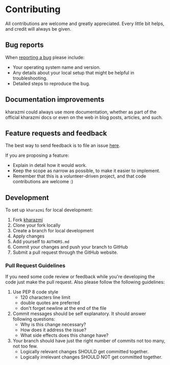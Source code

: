 # Contributing

All contributions are welcome and greatly appreciated. Every little bit helps, and credit will always be given.

## Bug reports

When [reporting a bug](https://github.com/mmohaveri/kharazmi/issues) please include:

- Your operating system name and version.
- Any details about your local setup that might be helpful in troubleshooting.
- Detailed steps to reproduce the bug.

## Documentation improvements

kharazmi could always use more documentation, whether as part of the official kharazmi docs or even on
the web in blog posts, articles, and such.

## Feature requests and feedback

The best way to send feedback is to file an issue [here](https://github.com/mmohaveri/kharazmi/issues).

If you are proposing a feature:

- Explain in detail how it would work.
- Keep the scope as narrow as possible, to make it easier to implement.
- Remember that this is a volunteer-driven project, and that code contributions are welcome :)

## Development

To set up `kharazmi` for local development:

1. Fork [kharazmi](https://github.com/mmohaveri/kharazmi)
2. Clone your fork locally
3. Create a branch for local development
4. Apply changes
5. Add yourself to `AUTHORS.md`
6. Commit your changes and push your branch to GitHub
7. Submit a pull request through the GitHub website.

### Pull Request Guidelines

If you need some code review or feedback while you're developing the code just make the pull request.
Also please follow the following guidelines:

1. Use PEP 8 code style
   - 120 characters line limit
   - double quotes are preferred
   - don't forget newline at the end of the file
2. Commit messages should be self explanatory. It should answer following questions:
   - Why is this change necessary?
   - How does it address the issue?
   - What side effects does this change have?
3. Your branch should have just the right number of commits not too many, not too few.
   - Logically relevant changes SHOULD get committed together.
   - Logically irrelevant changes SHOULD NOT get committed together.
